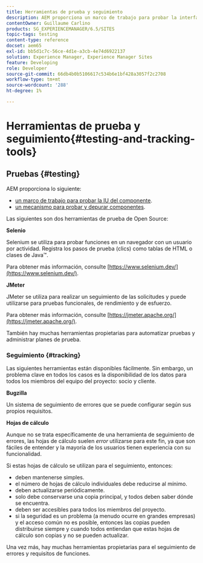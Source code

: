 ```yaml
---
title: Herramientas de prueba y seguimiento
description: AEM proporciona un marco de trabajo para probar la interfaz de usuario de los componentes y un mecanismo para probar y depurar componentes
contentOwner: Guillaume Carlino
products: SG_EXPERIENCEMANAGER/6.5/SITES
topic-tags: testing
content-type: reference
docset: aem65
exl-id: bb5d1c7c-56ce-4d1e-a3cb-4e74d6922137
solution: Experience Manager, Experience Manager Sites
feature: Developing
role: Developer
source-git-commit: 66db4b0b5106617c534b6e1bf428a3057f2c2708
workflow-type: tm+mt
source-wordcount: '288'
ht-degree: 1%

---
```


# Herramientas de prueba y seguimiento{#testing-and-tracking-tools}

## Pruebas {#testing}

AEM proporciona lo siguiente:

* [un marco de trabajo para probar la IU del componente](/help/sites-developing/hobbes.md).
* [un mecanismo para probar y depurar componentes](/help/sites-developing/developer-mode.md).

Las siguientes son dos herramientas de prueba de Open Source:

**Selenio**

Selenium se utiliza para probar funciones en un navegador con un usuario por actividad. Registra los pasos de prueba (clics) como tablas de HTML o clases de Java™.

Para obtener más información, consulte [https://www.selenium.dev/](https://www.selenium.dev/).

**JMeter**

JMeter se utiliza para realizar un seguimiento de las solicitudes y puede utilizarse para pruebas funcionales, de rendimiento y de esfuerzo.

Para obtener más información, consulte [https://jmeter.apache.org/](https://jmeter.apache.org/).

También hay muchas herramientas propietarias para automatizar pruebas y administrar planes de prueba.

### Seguimiento {#tracking}

Las siguientes herramientas están disponibles fácilmente. Sin embargo, un problema clave en todos los casos es la disponibilidad de los datos para todos los miembros del equipo del proyecto: socio y cliente.

**Bugzilla**

Un sistema de seguimiento de errores que se puede configurar según sus propios requisitos.

**Hojas de cálculo**

Aunque no se trata específicamente de una herramienta de seguimiento de errores, las hojas de cálculo suelen *error* utilizarse para este fin, ya que son fáciles de entender y la mayoría de los usuarios tienen experiencia con su funcionalidad.

Si estas hojas de cálculo se utilizan para el seguimiento, entonces:

* deben mantenerse simples.
* el número de hojas de cálculo individuales debe reducirse al mínimo.
* deben actualizarse periódicamente.
* solo debe conservarse una copia principal, y todos deben saber dónde se encuentra.
* deben ser accesibles para todos los miembros del proyecto.
* si la seguridad es un problema (a menudo ocurre en grandes empresas) y el acceso común no es posible, entonces las copias pueden distribuirse siempre y cuando todos entiendan que estas hojas de cálculo son copias y no se pueden actualizar.

Una vez más, hay muchas herramientas propietarias para el seguimiento de errores y requisitos de funciones.
